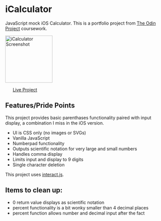 # iCalculator

JavaScript mock iOS Calculator. This is a portfolio project from [The Odin Project](https://www.theodinproject.com/paths/foundations/courses/foundations/lessons/calculator) coursework.

<a href="https://justinduplain.github.io/iCalculator/" target="_blank">
<img src="https://raw.githubusercontent.com/pmentropy/iCalculator/main/screenshot.png" width="150" alt="iCalculator Screenshot"></a>

 &nbsp;&nbsp;&nbsp;&nbsp;&nbsp;&nbsp;[Live Project](https://pmentropy.github.io/iCalculator/)

## Features/Pride Points

This project provides basic parenthases functionality paired with input display, a combination I miss in the iOS version.

- UI is CSS only (no images or SVGs)
- Vanilla JavaScript
- Numberpad functionality
- Outputs scientific notation for very large and small numbers
- Handles comma display
- Limits input and display to 9 digits
- Single character deletion

This project uses [interact.js](https://interactjs.io).

## Items to clean up:

- 0 return value displays as scientific notation
- percent functionality is a bit wonky smaller than 4 decimal places
- percent function allows number and decimal input after the fact

